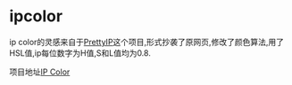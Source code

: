 ipcolor
=======
ip color的灵感来自于[PrettyIP](http://prettyip.meetstrange.com/)这个项目,形式抄袭了原网页,修改了颜色算法,用了HSL值,ip每位数字为H值,S和L值均为0.8.

项目地址[IP Color](http://akem.name/JS/ipcolor/) 
